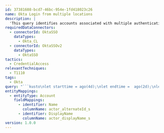 ```yaml
---
id: 37381608-bcd7-46bc-954e-1fd418023c26
name: Okta Login from multiple locations
description: |
  'This query identifies accounts associated with multiple authentications from different geographical locations in a short period of time.'
requiredDataConnectors:
  - connectorId: OktaSSO
    dataTypes:
      - Okta_CL
  - connectorId: OktaSSOv2
    dataTypes:
      - OktaSSO
tactics:
  - CredentialAccess
relevantTechniques:
  - T1110
tags:
  - Okta
query: "```kusto\nlet starttime = ago(4d);\nlet endtime =  ago(2d);\nlet common_locations = (OktaSSO\n  | where TimeGenerated between(starttime..endtime)\n  //| where eventType_s =~ 'user.session.start'\n  | extend locationString= strcat(client_geographicalContext_country_s, \"/\",client_geographicalContext_state_s, \"/\", client_geographicalContext_city_s)\n  | where locationString != \"//\"\n  | summarize count() by locationString\n  //modify the most common location value(below) based on your enviornment \n  | take 20\n  | project locationString);\nlet signIns = (OktaSSO\n  | where TimeGenerated between(starttime..endtime)\n // | where eventType_s =~ 'user.session.start'\n  | extend locationString= strcat(client_geographicalContext_country_s, \"/\",client_geographicalContext_state_s, \"/\", client_geographicalContext_city_s)\n  | where locationString != \"//\" and locationString !endswith \"/\"\n  | where locationString !in (common_locations));\n // Adjust these to tune your query\nlet lookupWindow = 10m;\nlet lookupBin = lookupWindow / 2.0; // lookup bin = equal to 1/2 of the lookup window\nlet threshold = 5;\nlet users = (signIns\n| summarize dcount(locationString) by actor_displayName_s\n| where dcount_locationString > threshold\n| project actor_displayName_s);\nsignIns\n  | where actor_displayName_s in (users)\n  | project-rename Start=TimeGenerated\n  | extend TimeKey = bin(Start, lookupBin)\n  | join kind = inner (\n  signIns\n  | project-rename End=TimeGenerated, EndLocationString=locationString\n    // TimeKey on the right side of the join - emulates this authentication appearing several times\n    | extend TimeKey = range(bin(End - lookupWindow, lookupBin),\n    bin(End, lookupBin), lookupBin)\n    | mvexpand TimeKey to typeof(datetime) // translate TimeKey arrange range to a column\n  ) on actor_displayName_s, TimeKey\n  | where End > Start\n  | project tostring(Start), tostring(End), locationString, EndLocationString, timeSpan = End - Start, actor_displayName_s, client_ipAddress_s, client_userAgent_rawUserAgent_s, client_userAgent_browser_s, client_device_s, displayMessage_s, outcome_result_s, outcome_reason_s, column_ifexists('debugContext_debugData_logOnlySecurityData_s', \"\"), debugContext_debugData_threatSuspected_s, client_geographicalContext_geolocation_lat_d, client_geographicalContext_geolocation_lon_d, eventType_s\n  | where locationString != EndLocationString\n  | summarize ips=make_set(client_ipAddress_s,100), UAs=make_set(client_userAgent_rawUserAgent_s,100) by timeSpan, actor_displayName_s, locationString, EndLocationString, Start, End, client_userAgent_rawUserAgent_s, client_userAgent_browser_s, client_device_s\n  | extend Account_0_Name = actor_displayName_s\n```"
entityMappings:
  - entityType: Account
    fieldMappings:
      - identifier: Name
        columnName: actor_alternateId_s
      - identifier: DisplayName
        columnName: actor_displayName_s
version: 1.0.0
---
```


